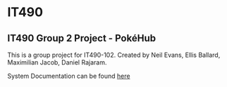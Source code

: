 # IT490
## IT490 Group 2 Project - PokéHub


This is a group project for IT490-102.
Created by Neil Evans, Ellis Ballard, Maximilian Jacob, Daniel Rajaram.

System Documentation can be found [here](https://docs.google.com/document/d/1_-VdVxIBhwtYM7kc2gKGeAn65F5Ty4revLxfD9lYejw/edit?usp=sharing)
